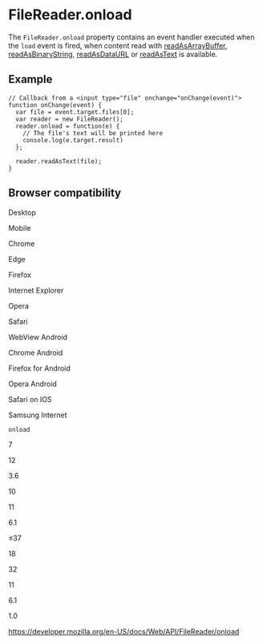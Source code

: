 FileReader.onload
=================

The `FileReader.onload` property contains an event handler executed when the `load` event is fired, when content read with [readAsArrayBuffer](readasarraybuffer), [readAsBinaryString](readasbinarystring), [readAsDataURL](readasdataurl) or [readAsText](readastext) is available.

Example
-------

    // Callback from a <input type="file" onchange="onChange(event)">
    function onChange(event) {
      var file = event.target.files[0];
      var reader = new FileReader();
      reader.onload = function(e) {
        // The file's text will be printed here
        console.log(e.target.result)
      };

      reader.readAsText(file);
    }

Browser compatibility
---------------------

Desktop

Mobile

Chrome

Edge

Firefox

Internet Explorer

Opera

Safari

WebView Android

Chrome Android

Firefox for Android

Opera Android

Safari on IOS

Samsung Internet

`onload`

7

12

3.6

10

11

6.1

≤37

18

32

11

6.1

1.0

<a href="https://developer.mozilla.org/en-US/docs/Web/API/FileReader/onload" class="_attribution-link">https://developer.mozilla.org/en-US/docs/Web/API/FileReader/onload</a>

